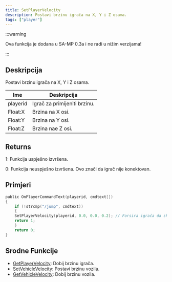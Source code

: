 ```yaml
---
title: SetPlayerVelocity
description: Postavi brzinu igrača na X, Y i Z osama.
tags: ["player"]
---
```


:::warning

Ova funkcija je dodana u SA-MP 0.3a i ne radi u nižim verzijama!

:::

## Deskripcija

Postavi brzinu igrača na X, Y i Z osama.

| Ime      | Deskripcija                  |
| -------- | ---------------------------- |
| playerid | Igrač za primijeniti brzinu. |
| Float:X  | Brzina na X osi.             |
| Float:Y  | Brzina na Y osi.             |
| Float:Z  | Brzina nae Z osi.            |

## Returns

1: Funkcija uspješno izvršena.

0: Funkcija neuspješno izvršena. Ovo znači da igrač nije konektovan.

## Primjeri

```c
public OnPlayerCommandText(playerid, cmdtext[])
{
    if (!strcmp("/jump", cmdtext))
    {
    SetPlayerVelocity(playerid, 0.0, 0.0, 0.2); // Forsira igrača da skoči (Z brzina + 0.2)
    return 1;
    }
    return 0;
}
```

## Srodne Funkcije

- [GetPlayerVelocity](GetPlayerVelocity): Dobij brzinu igrača.
- [SetVehicleVelocity](SetVehicleVelocity): Postavi brzinu vozila.
- [GetVehicleVelocity](GetVehicleVelocity): Dobij brzinu vozila.
